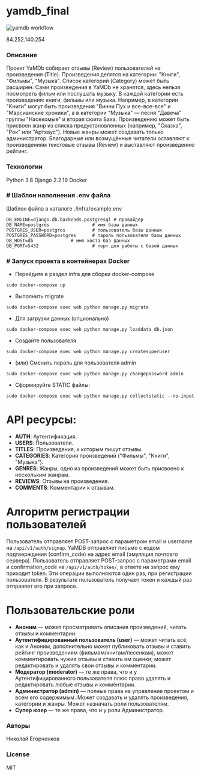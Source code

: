 # yamdb_final
![yamdb workflow](https://github.com/rezi100r/yamdb_final/actions/workflows/yamdb_workflow.yml/badge.svg)

84.252.140.254

### Описание
Проект YaMDb собирает отзывы (Review) пользователей на произведения (Title). 
Произведения делятся на категории: "Книги", "Фильмы", "Музыка". 
Список категорий (Category) может быть расширен.
Сами произведения в YaMDb не хранятся, здесь нельзя посмотреть фильм или 
послушать музыку. В каждой категории есть произведения: книги, фильмы или 
музыка. Например, в категории "Книги" могут быть произведения 
"Винни Пух и все-все-все" и "Марсианские хроники", а в категории 
"Музыка" — песня "Давеча" группы "Насекомые" и вторая сюита Баха. 
Произведению может быть присвоен жанр из списка предустановленных 
(например, "Сказка", "Рок" или "Артхаус"). Новые жанры может создавать 
только администратор. Благодарные или возмущённые читатели оставляют к 
произведениям текстовые отзывы (Review) и выставляют произведению рейтинг.
### Технологии
Python 3.8
Django 2.2.19
Docker
### # Шаблон наполнения .env файла

Шаблон файла в каталоге ./infra/example.env

	DB_ENGINE=django.db.backends.postgresql # провайдер
	DB_NAME=postgres		        # имя базы данных
	POSTGRES_USER=postgres			# пользователь базы данных
	POSTGRES_PASSWORD=postgres		# пароль пользователя базы данных
	DB_HOST=db 				# имя хоста баз данных
	DB_PORT=5432			        # порт для работы с базой данных

### # Запуск проекта в контейнерах Docker
- Перейдите в раздел infra для сборки docker-compose
```
sudo docker-compose up
```

- Выполнить migrate
```
sudo docker-compose exec web python manage.py migrate
```
- Для загрузки данных (опционально)
```
sudo docker-compose exec web python manage.py loaddata db.json
```
- Создайте пользователя
```
sudo docker-compose exec web python manage.py createsuperuser
```
- (или) Сменить пароль для пользователя admin
```
sudo docker-compose exec web python manage.py changepassword admin
```
- Сформируйте STATIC файлы:
```
sudo docker-compose exec web python manage.py collectstatic --no-input
```
# API ресурсы:
- **AUTH**: Аутентификация.
- **USERS**: Пользователи.
- **TITLES**: Произведения, к которым пишут отзывы.
- **CATEGORIES**: Категория произведений ("Фильмы", "Книги", "Музыка").
- **GENRES**: Жанры, одно из произведений может быть присвоено к нескольким жанрам.
- **REVIEWS**: Отзывы на произведения.
- **COMMENTS**: Комментарии к отзывам.

# Алгоритм регистрации пользователей
Пользователь отправляет POST-запрос с параметром email и username на `/api/v1/auth/signup`.
YaMDB отправляет письмо с кодом подтверждения (confirm_code) на адрес email (эмуляция почтовго сервера).
Пользователь отправляет POST-запрос с параметрами email и confirmation_code на `/api/v1/auth/token/`, 
в ответе на запрос ему приходит token.
Эти операции выполняются один раз, при регистрации пользователя. 
В результате пользователь получает токен и каждый раз отправяет его при запросе.

# Пользовательские роли
- **Аноним** — может просматривать описания произведений, читать отзывы и комментарии.
- **Аутентифицированный пользователь (user)** — может читать всё, как и Аноним, дополнительно может публиковать отзывы и ставить рейтинг произведениям (фильмам/книгам/песенкам), может комментировать чужие отзывы и ставить им оценки; может редактировать и удалять свои отзывы и комментарии.
- **Модератор (moderator)** — те же права, что и у Аутентифицированного пользователя плюс право удалять и редактировать любые отзывы и комментарии.
- **Администратор (admin)** — полные права на управление проектом и всем его содержимым. Может создавать и удалять произведения, категории и жанры. Может назначать роли пользователям.
- **Супер юзер** — те же права, что и у роли Администратор.

### Авторы
Николай Егорченков

### License
MIT
